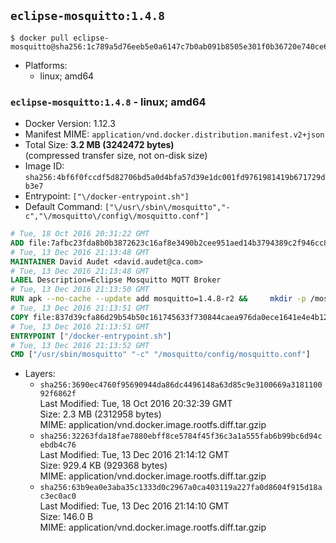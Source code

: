 ## `eclipse-mosquitto:1.4.8`

```console
$ docker pull eclipse-mosquitto@sha256:1c789a5d76eeb5e0a6147c7b0ab091b8505e301f0b36720e740ce68db36db2a9
```

-	Platforms:
	-	linux; amd64

### `eclipse-mosquitto:1.4.8` - linux; amd64

-	Docker Version: 1.12.3
-	Manifest MIME: `application/vnd.docker.distribution.manifest.v2+json`
-	Total Size: **3.2 MB (3242472 bytes)**  
	(compressed transfer size, not on-disk size)
-	Image ID: `sha256:4bf6f0fccdf5d82706bd5a0d4bfa57d39e1dc001fd9761981419b671729db3e7`
-	Entrypoint: `["\/docker-entrypoint.sh"]`
-	Default Command: `["\/usr\/sbin\/mosquitto","-c","\/mosquitto\/config\/mosquitto.conf"]`

```dockerfile
# Tue, 18 Oct 2016 20:31:22 GMT
ADD file:7afbc23fda8b0b3872623c16af8e3490b2cee951aed14b3794389c2f946cc8c7 in / 
# Tue, 13 Dec 2016 21:13:48 GMT
MAINTAINER David Audet <david.audet@ca.com>
# Tue, 13 Dec 2016 21:13:48 GMT
LABEL Description=Eclipse Mosquitto MQTT Broker
# Tue, 13 Dec 2016 21:13:50 GMT
RUN apk --no-cache --update add mosquitto=1.4.8-r2 &&     mkdir -p /mosquitto/config /mosquitto/data /mosquitto/log &&     cp /etc/mosquitto/mosquitto.conf /mosquitto/config &&     chown -R mosquitto:mosquitto /mosquitto
# Tue, 13 Dec 2016 21:13:51 GMT
COPY file:837d39cfa86d29b54b50c161745633f730844caea976da0ece1641e4e4b122aa in / 
# Tue, 13 Dec 2016 21:13:51 GMT
ENTRYPOINT ["/docker-entrypoint.sh"]
# Tue, 13 Dec 2016 21:13:52 GMT
CMD ["/usr/sbin/mosquitto" "-c" "/mosquitto/config/mosquitto.conf"]
```

-	Layers:
	-	`sha256:3690ec4760f95690944da86dc4496148a63d85c9e3100669a318110092f6862f`  
		Last Modified: Tue, 18 Oct 2016 20:32:39 GMT  
		Size: 2.3 MB (2312958 bytes)  
		MIME: application/vnd.docker.image.rootfs.diff.tar.gzip
	-	`sha256:32263fda18fae7880ebff8ce5784f45f36c3a1a555fab6b99bc6d94cebdb4c76`  
		Last Modified: Tue, 13 Dec 2016 21:14:12 GMT  
		Size: 929.4 KB (929368 bytes)  
		MIME: application/vnd.docker.image.rootfs.diff.tar.gzip
	-	`sha256:63b9ea0e3aba35c1333d0c2967a0ca403119a227fa0d8604f915d18ac3ec0ac0`  
		Last Modified: Tue, 13 Dec 2016 21:14:10 GMT  
		Size: 146.0 B  
		MIME: application/vnd.docker.image.rootfs.diff.tar.gzip
